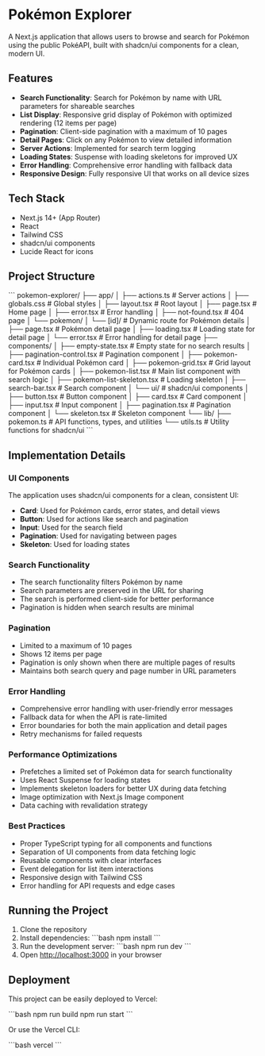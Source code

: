# Pokémon Explorer

A Next.js application that allows users to browse and search for Pokémon using the public PokéAPI, built with shadcn/ui components for a clean, modern UI.

## Features

- **Search Functionality**: Search for Pokémon by name with URL parameters for shareable searches
- **List Display**: Responsive grid display of Pokémon with optimized rendering (12 items per page)
- **Pagination**: Client-side pagination with a maximum of 10 pages
- **Detail Pages**: Click on any Pokémon to view detailed information
- **Server Actions**: Implemented for search term logging
- **Loading States**: Suspense with loading skeletons for improved UX
- **Error Handling**: Comprehensive error handling with fallback data
- **Responsive Design**: Fully responsive UI that works on all device sizes

## Tech Stack

- Next.js 14+ (App Router)
- React
- Tailwind CSS
- shadcn/ui components
- Lucide React for icons

## Project Structure

\`\`\`
pokemon-explorer/
├── app/
│   ├── actions.ts             # Server actions
│   ├── globals.css            # Global styles
│   ├── layout.tsx             # Root layout
│   ├── page.tsx               # Home page
│   ├── error.tsx              # Error handling
│   ├── not-found.tsx          # 404 page
│   └── pokemon/
│       └── [id]/              # Dynamic route for Pokémon details
│           ├── page.tsx       # Pokémon detail page
│           ├── loading.tsx    # Loading state for detail page
│           └── error.tsx      # Error handling for detail page
├── components/
│   ├── empty-state.tsx        # Empty state for no search results
│   ├── pagination-control.tsx # Pagination component
│   ├── pokemon-card.tsx       # Individual Pokémon card
│   ├── pokemon-grid.tsx       # Grid layout for Pokémon cards
│   ├── pokemon-list.tsx       # Main list component with search logic
│   ├── pokemon-list-skeleton.tsx # Loading skeleton
│   ├── search-bar.tsx         # Search component
│   └── ui/                    # shadcn/ui components
│       ├── button.tsx         # Button component
│       ├── card.tsx           # Card component
│       ├── input.tsx          # Input component
│       ├── pagination.tsx     # Pagination component
│       └── skeleton.tsx       # Skeleton component
└── lib/
    ├── pokemon.ts             # API functions, types, and utilities
    └── utils.ts               # Utility functions for shadcn/ui
\`\`\`

## Implementation Details

### UI Components

The application uses shadcn/ui components for a clean, consistent UI:

- **Card**: Used for Pokémon cards, error states, and detail views
- **Button**: Used for actions like search and pagination
- **Input**: Used for the search field
- **Pagination**: Used for navigating between pages
- **Skeleton**: Used for loading states

### Search Functionality

- The search functionality filters Pokémon by name
- Search parameters are preserved in the URL for sharing
- The search is performed client-side for better performance
- Pagination is hidden when search results are minimal

### Pagination

- Limited to a maximum of 10 pages
- Shows 12 items per page
- Pagination is only shown when there are multiple pages of results
- Maintains both search query and page number in URL parameters

### Error Handling

- Comprehensive error handling with user-friendly error messages
- Fallback data for when the API is rate-limited
- Error boundaries for both the main application and detail pages
- Retry mechanisms for failed requests

### Performance Optimizations

- Prefetches a limited set of Pokémon data for search functionality
- Uses React Suspense for loading states
- Implements skeleton loaders for better UX during data fetching
- Image optimization with Next.js Image component
- Data caching with revalidation strategy

### Best Practices

- Proper TypeScript typing for all components and functions
- Separation of UI components from data fetching logic
- Reusable components with clear interfaces
- Event delegation for list item interactions
- Responsive design with Tailwind CSS
- Error handling for API requests and edge cases

## Running the Project

1. Clone the repository
2. Install dependencies:
   \`\`\`bash
   npm install
   \`\`\`
3. Run the development server:
   \`\`\`bash
   npm run dev
   \`\`\`
4. Open [http://localhost:3000](http://localhost:3000) in your browser

## Deployment

This project can be easily deployed to Vercel:

\`\`\`bash
npm run build
npm run start
\`\`\`

Or use the Vercel CLI:

\`\`\`bash
vercel
\`\`\`
